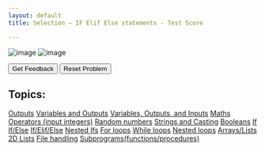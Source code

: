 ```yaml
---
layout: default
title: Selection – IF Elif Else statements - Test Score

---
```


![image](https://user-images.githubusercontent.com/68385109/226179172-6a12eaf0-bebf-44f3-a481-286f0932626e.png)
![image](https://user-images.githubusercontent.com/68385109/226179328-a28fc6b1-74d2-48e6-89c5-210cfe3f893c.png)

<div id="0-sortableTrash" class="sortable-code"></div> 
<div id="0-sortable" class="sortable-code"></div> 
<div style="clear:both;"></div> 
<p> 
    <input id="0-feedbackLink" value="Get Feedback" type="button" /> 
    <input id="0-newInstanceLink" value="Reset Problem" type="button" /> 
</p> 
<script type="text/javascript"> 
(function(){
  var initial = "testScore = int(input(&quot;You just had a test. What did you score out of a hundred? &quot;))\n" +
    "if (testScore == 0):\n" +
    "  print(&quot;I am sure there is a good reason for this.&quot;)\n" +
    "elif (testScore &lt; 0 or testScore &gt; 100):\n" +
    "  print(&quot;That\&#039;s not right...&quot;)\n" +
    "elif (testScore &lt; 50):\n" +
    "  print(&quot;Well done. It was a hard test.&quot;)\n" +
    "    \n" +
    "elif (testScore &gt;= 50):\n" +
    "  print(&quot;Congrats! You have done very well!&quot;)\n" +
    "else: \n" +
    "  print(&quot;Sorry. I wanted a number.&quot;)\n" +
    "  \n" +
    "IF play = &quot;y&quot;: #distractor";
  var parsonsPuzzle = new ParsonsWidget({
    "sortableId": "0-sortable",
    "max_wrong_lines": 0,
    "grader": ParsonsWidget._graders.LineBasedGrader,
    "exec_limit": 2500,
    "can_indent": true,
    "x_indent": 50,
    "lang": "en",
    "show_feedback": true
  });
  parsonsPuzzle.init(initial);
  parsonsPuzzle.shuffleLines();
  $("#0-newInstanceLink").click(function(event){ 
      event.preventDefault(); 
      parsonsPuzzle.shuffleLines(); 
  }); 
  $("#0-feedbackLink").click(function(event){ 
      event.preventDefault(); 
      parsonsPuzzle.getFeedback(); 
  }); 
})(); 
</script>
 
## Topics:
[Outputs](./Outputs.html)
[Variables and Outputs](./Variables.html)
[Variables, Outputs, and Inputs](./Inputs.html)
[Maths Operators (input integers)](./Maths.html)
[Random numbers](./Random.html)
[Strings and Casting](./Casting.html)
[Booleans](./Booleans.html)
[If](./If.html)
[If/Else](./Else.html)
[If/Elif/Else](./Elif.html)
[Nested Ifs](./NestedIf.html)
[For loops](./For.html)
[While loops](./While.html)
[Nested loops](./NestedLoops.html)
[Arrays/Lists](./Arrays.html)
[2D Lists](./2D.html)
[File handling](./Files.html)
[Subprograms(functions/procedures)](./Subprograms.html)
